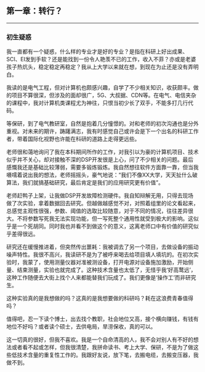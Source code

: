 ## 第一章：转行？
<hr>

### 初生疑惑
我一直都有一个疑惑，什么样的专业才是好的专业？是指在科研上好出成果、SCI、EI发到手软？还是能找到一份令人艳羡不已的工作，收入不菲？亦或是老婆孩子热炕头，稳定稳定再稳定？我从上大学以来就在想，到现在为止还是没有弄明白。

我读的是电气工程，但对计算机也颇感兴趣，自学了不少相关知识，收获颇丰。做的项目不算很深，但涉及的面却很广，5G、大叔据、CDN等。在电气、电信夹杂的课程中，我对计算机类课程尤为神往，只恨当初少长了双手，不能多打几行代码。

等保研，到了电气教研室，自然是抱着几分憧憬的。对和老师的初次沟通也是分外重视。对未来的期许，踌躇满志，我有时感觉自己或许会是下一个出名的科研工作者，带着国际化视野也许能在科研的道路上走得更远些。

老师很和蔼地询问了我在本科期间所作的工作，对我引以为豪的计算机项目、技术似乎并不关心，却对接触不深的DSP开发很是上心，问了不少相关的问题。最后感慨我还是基础比较薄弱，需要多锻炼锻炼。我自然想往软件方面靠一靠，但当我嗫嚅着说出我的想法，老师摇摇头，豪气地说：“我们不像XX大学，天天扯什么破算法，我们就搞基础研究，最后肯定是我们的应用研究更有价值”。

老师赶鸭子上架，让我做DSP开发故障检测硬件。我自知辩解无用，只得去现场做了次实验，拿着数据回去研究。但越做越感觉不对，对照着组里的论文看起来，总感觉主观性很强，参数、阈值的选取比较随意，对于不同的情况，往往差异很大。不将参数写死我无法实现功能，但一写死整个通用性就受到极大的影响。这似乎是一个死胡同。同时我也并看不到做这个的意义，这离老师口中有价值的研究似乎差得很远。

研究还在缓慢推进着，但突然传出噩耗：我被调去了另一个项目，去做设备的振动噪声特性。我很不高兴，我读研不是为了被呼来喝去给项目填人填坑的。在初次实验时，我蒙了，使用测量仪器对准被测设备，打开电源对设备施加激励，开始侧量、结束测量，实验也就完成了。这种技术含量也太低了，无怪乎我‘好高鹜远’，这种工作随便去大街上找个人来都能替我们玩成了。我们更像是‘操作工’而非研究生。

这种实验真的是我想做的吗？这真的是我想要做的科研吗？耗在这浪费青春值得吗？

值得吧，忍一下读个博士，出去找个教职，社会地位又高，接个横向赚钱，有钱有地位不好吗？或者读个硕士，去供电局，旱涝保收，真的可以。

这一切真的很好，但我不喜欢。我是一个自命清高的人，我不会对别人有不好的想法或者看不起或怎样，但我很清楚，我拼命读书、考上大学、保研，不是为了做这些低技术含量的重复性工作的。我跟好友说，放下笔，去搬电缆，去搬变压器，我做不到。

